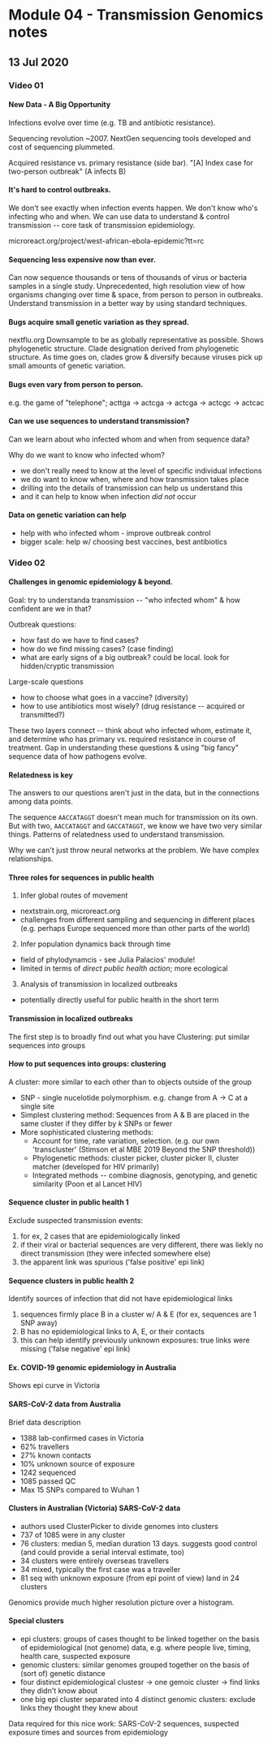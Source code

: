 # Module 04 - Transmission Genomics notes

## 13 Jul 2020
### Video 01
#### New Data - A Big Opportunity

Infections evolve over time (e.g. TB and antibiotic resistance).

Sequencing revolution ~2007.
NextGen sequencing tools developed and cost of sequencing plummeted.

Acquired resistance vs. primary resistance (side bar).
"[A] Index case for two-person outbreak" (A infects B)

#### It's hard to control outbreaks.
We don't see exactly when infection events happen.
We don't know who's infecting who and when.
We can use data to understand & control transmission -- core task of transmission epidemiology.

microreact.org/project/west-african-ebola-epidemic?tt=rc

#### Sequencing less expensive now than ever.
Can now sequence thousands or tens of thousands of virus or bacteria samples in a single study.
Unprecedented, high resolution view of how organisms changing over time & space, from person to person in outbreaks.
Understand transmission in a better way by using standard techniques.

#### Bugs acquire small genetic variation as they spread.
nextflu.org
Downsample to be as globally representative as possible.
Shows phylogenetic structure.
Clade designation derived from phylogenetic structure.
As time goes on, clades grow & diversify because viruses pick up small amounts of genetic variation.

#### Bugs even vary from person to person.
e.g. the game of "telephone"; acttga -> actcga -> actcga -> actcgc -> actcac

#### Can we use sequences to understand transmission?
Can we learn about who infected whom and when from sequence data?

Why do we want to know who infected whom?
* we don't really need to know at the level of specific individual infections
* we do want to know when, where and how transmission takes place
* drilling into the details of transmission can help us understand this
* and it can help to know when infection _did not_ occur

#### Data on genetic variation can help
* help with who infected whom - improve outbreak control
* bigger scale: help w/ choosing best vaccines, best antibiotics

### Video 02
#### Challenges in genomic epidemiology & beyond.
Goal: try to understanda transmission -- "who infected whom" & how confident are we in that?

Outbreak questions:
* how fast do we have to find cases?
* how do we find missing cases? (case finding)
* what are early signs of a big outbreak? could be local. look for hidden/cryptic transmission

Large-scale questions
* how to choose what goes in a vaccine? (diversity)
* how to use antibiotics most wisely? (drug resistance -- acquired or transmitted?)

These two layers connect -- think about who infected whom, estimate it, and determine who has primary vs. required resistance in course of treatment.
Gap in understanding these questions & using "big fancy" sequence data of how pathogens evolve.

#### Relatedness is key
The answers to our questions aren't just in the data, but in the connections among data points.

The sequence `AACCATAGGT` doesn't mean much for transmission on its own.
But with two, `AACCATAGGT` and `GACCATAGGT`, we know we have two very similar things.
Patterns of relatedness used to understand transmission.

Why we can't just throw neural networks at the problem.
We have complex relationships.

#### Three roles for sequences in public health
1. Infer global routes of movement
* nextstrain.org, microreact.org
* challenges from different sampling and sequencing in different places (e.g. perhaps Europe sequenced more than other parts of the world)

2. Infer population dynamics back through time
* field of phylodynamcis - see Julia Palacios' module!
* limited in terms of _direct public health action_; more ecological

3. Analysis of transmission in localized outbreaks
* potentially directly useful for public health in the short term

#### Transmission in localized outbreaks
The first step is to broadly find out what you have
Clustering: put similar sequences into groups

#### How to put sequences into groups: clustering
A cluster: more similar to each other than to objects outside of the group
* SNP - single nucelotide polymorphism. e.g. change from A -> C at a single site
* Simplest clustering method: Sequences from A & B are placed in the same cluster if they differ by _k_ SNPs or fewer
* More sophisticated clustering methods:
    - Account for time, rate variation, selection. (e.g. our own 'transcluster' (Stimson et al MBE 2019 Beyond the SNP threshold))
    - Phylogenetic methods: cluster picker, cluster picker II, cluster matcher (developed for HIV primarily)
    - Integrated methods -- combine diagnosis, genotyping, and genetic similarity (Poon et al Lancet HIV)

#### Sequence cluster in public health 1
Exclude suspected transmission events:
1. for ex, 2 cases that are epidemiologically linked
2. if their viral or bacterial sequences are very different, there was liekly no direct transmission (they were infected somewhere else)
3. the apparent link was spurious ('false positive' epi link)

#### Sequence clusters in public health 2
Identify sources of infection that did not have epidemiological links
1. sequences firmly place B in a cluster w/ A & E (for ex, sequences are 1 SNP away)
2. B has no epidemiological links to A, E, or their contacts
3. this can help identify previously unknown exposures: true links were missing ('false negative' epi link)

#### Ex. COVID-19 genomic epidemiology in Australia
Shows epi curve in Victoria

#### SARS-CoV-2 data from Australia
Brief data description
* 1388 lab-confirmed cases in Victoria
* 62% travellers
* 27% known contacts
* 10% unknown source of exposure
* 1242 sequenced
* 1085 passed QC
* Max 15 SNPs compared to Wuhan 1

#### Clusters in Australian (Victoria) SARS-CoV-2 data
* authors used ClusterPicker to divide genomes into clusters
* 737 of 1085 were in any cluster
* 76 clusters: median 5, median duration 13 days. suggests good control (and could provide a serial interval estimate, too)
* 34 clusters were entirely overseas travellers
* 34 mixed, typically the first case was a traveller
* 81 seq with unknown exposure (from epi point of view) land in 24 clusters

Genomics provide much higher resolution picture over a histogram.

#### Special clusters
* epi clusters: groups of cases thought to be linked together on the basis of epidemiological (not genome) data, e.g. where people live, timing, health care, suspected exposure
* genomic clusters: similar genomes grouped together on the basis of (sort of) genetic distance
* four distinct epidemiological clustesr -> one gemoic cluster -> find links they didn't know about
* one big epi cluster separated into 4 distinct genomic clusters: exclude links they thought they knew about

Data required for this nice work: SARS-CoV-2 sequences, suspected exposure times and sources from epidemiology
